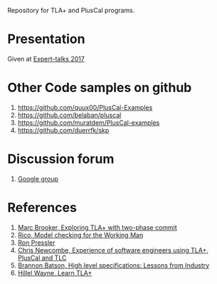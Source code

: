 
Repository for TLA+ and PlusCal programs.

# Presentation

Given at [Expert-talks 2017](https://expert-talks.in/)


# Other Code samples on github
1. https://github.com/quux00/PlusCal-Examples
2. https://github.com/belaban/pluscal
3. https://github.com/muratdem/PlusCal-examples
4. https://github.com/duerrfk/skp

# Discussion forum

1. [Google group](https://groups.google.com/forum/#!forum/tlaplus)

# References

1. [Marc Brooker, Exploring TLA+ with two-phase commit](http://brooker.co.za/blog/2013/01/20/two-phase.html)
2. [Rico, Model checking for the Working Man](https://rix0r.nl/essays/2015/08/25/model-checking-for-the-working-man-mf/)
3. [Ron Pressler](https://pron.github.io/)
4. [Chris Newcombe, Experience of software engineers using TLA+, PlusCal and TLC](http://tla2012.loria.fr/contributed/newcombe-slides.pdf)
5. [Brannon Batson, High level specifications: Lessons from Industry](https://www.microsoft.com/en-us/research/publication/high-level-specifications-lessons-from-industry/)
6. [Hillel Wayne, Learn TLA+](https://www.learntla.com/introduction/)
